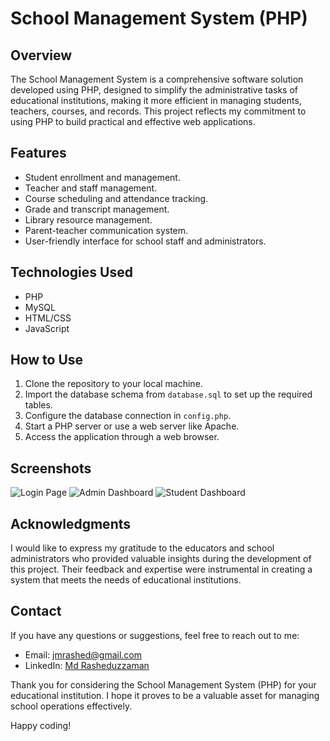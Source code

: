 # School Management System (PHP)

## Overview
The School Management System is a comprehensive software solution developed using PHP, designed to simplify the administrative tasks of educational institutions, making it more efficient in managing students, teachers, courses, and records. This project reflects my commitment to using PHP to build practical and effective web applications.

## Features
- Student enrollment and management.
- Teacher and staff management.
- Course scheduling and attendance tracking.
- Grade and transcript management.
- Library resource management.
- Parent-teacher communication system.
- User-friendly interface for school staff and administrators.

## Technologies Used
- PHP
- MySQL
- HTML/CSS
- JavaScript

## How to Use
1. Clone the repository to your local machine.
2. Import the database schema from `database.sql` to set up the required tables.
3. Configure the database connection in `config.php`.
4. Start a PHP server or use a web server like Apache.
5. Access the application through a web browser.

## Screenshots
![Login Page](screenshots/login.png)
![Admin Dashboard](screenshots/admin-dashboard.png)
![Student Dashboard](screenshots/student-dashboard.png)

## Acknowledgments
I would like to express my gratitude to the educators and school administrators who provided valuable insights during the development of this project. Their feedback and expertise were instrumental in creating a system that meets the needs of educational institutions.

## Contact
If you have any questions or suggestions, feel free to reach out to me:
- Email: [jmrashed@gmail.com](mailto:jmrashed@gmail.com)
- LinkedIn: [Md Rasheduzzaman](https://www.linkedin.com/in/md-rasheduzzaman/)

Thank you for considering the School Management System (PHP) for your educational institution. I hope it proves to be a valuable asset for managing school operations effectively.

Happy coding!
